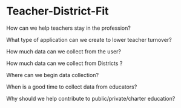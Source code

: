 # Teacher-District-Fit
How can we help teachers stay in the profession?

What type of application can we create to lower teacher turnover?

How much data can we collect from the user?

How much data can we collect from Districts ?

Where can we begin data collection?

When is a good time to collect data from educators?

Why should we help contribute to public/private/charter education?
